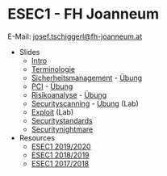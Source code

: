 # ESEC1 - FH Joanneum
E-Mail: josef.tschiggerl@fh-joanneum.at
* Slides
  * [Intro](https://joseftsch.github.io/esec1/01_intro/)
  * [Terminologie](https://joseftsch.github.io/esec1/02_terminologie/)
  * [Sicherheitsmanagement](https://joseftsch.github.io/esec1/03_sicherheitsmanagement) - [Übung](https://joseftsch.github.io/esec1/04_sicherheitsmanagement_ue/)
  * [PCI](https://joseftsch.github.io/esec1/05_pci/) - [Übung](https://joseftsch.github.io/esec1/06_pci_ue/)
  * [Risikoanalyse](https://joseftsch.github.io/esec1/07_risikoanalyse/) - [Übung](https://joseftsch.github.io/esec1/08_risikoanalyse_ue/)
  * [Securityscanning](https://joseftsch.github.io/esec1/09_securityscanning/) - [Übung](https://joseftsch.github.io/esec1/10_securityscanning_ue) (Lab)
  * [Exploit](https://joseftsch.github.io/esec1/11_exploit_ue/) (Lab)
  * [Securitystandards](https://joseftsch.github.io/esec1/12_securitystandards)
  * [Securitynightmare](https://joseftsch.github.io/esec1/13_securitynightmare)
* Resources
  * [ESEC1 2019/2020](https://github.com/joseftsch/esec1/releases/tag/f2a4b35)
  * [ESEC1 2018/2019](https://github.com/joseftsch/esec1/releases/tag/esec1_18_19)
  * [ESEC1 2017/2018](https://github.com/joseftsch/esec1/releases/tag/esec1_17_18)
  